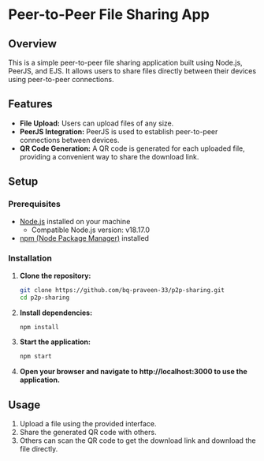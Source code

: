 # Peer-to-Peer File Sharing App

## Overview

This is a simple peer-to-peer file sharing application built using Node.js, PeerJS, and EJS. It allows users to share files directly between their devices using peer-to-peer connections.

## Features

- **File Upload:** Users can upload files of any size.
- **PeerJS Integration:** PeerJS is used to establish peer-to-peer connections between devices.
- **QR Code Generation:** A QR code is generated for each uploaded file, providing a convenient way to share the download link.

## Setup

### Prerequisites

- [Node.js](https://nodejs.org/) installed on your machine
  - Compatible Node.js version: v18.17.0
- [npm (Node Package Manager)](https://www.npmjs.com/get-npm) installed

### Installation

1. **Clone the repository:**

   ```bash
   git clone https://github.com/bq-praveen-33/p2p-sharing.git
   cd p2p-sharing

   ```

2. **Install dependencies:**

   ```bash
   npm install

   ```

3. **Start the application:**

   ```bash
   npm start

   ```

4. **Open your browser and navigate to http://localhost:3000 to use the application.**

## Usage

1. Upload a file using the provided interface.
2. Share the generated QR code with others.
3. Others can scan the QR code to get the download link and download the file directly.

